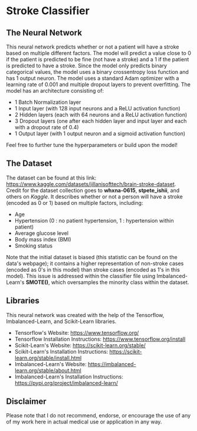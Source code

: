 # Stroke Classifier

## The Neural Network

This neural network predicts whether or not a patient will have a stroke based on multiple different factors. The model will predict a value close to 0 if the patient is predicted to be fine (not have a stroke) and a 1 if the patient is predicted to have a stroke. Since the model only predicts binary categorical values, the model uses a binary crossentropy loss function and has 1 output neuron. The model uses a standard Adam optimizer with a learning rate of 0.001 and multiple dropout layers to prevent overfitting. The model has an architecture consisting of:
- 1 Batch Normalization layer
- 1 Input layer (with 128 input neurons and a ReLU activation function)
- 2 Hidden layers (each with 64 neurons and a ReLU activation function)
- 3 Dropout layers (one after each hidden layer and input layer and each with a dropout rate of 0.4)
- 1 Output layer (with 1 output neuron and a sigmoid activation function)

Feel free to further tune the hyperparameters or build upon the model!

## The Dataset
The dataset can be found at this link: https://www.kaggle.com/datasets/jillanisofttech/brain-stroke-dataset. Credit for the dataset collection goes to **whxna-0615**, **stpete_ishii**, and others on *Kaggle*. It describes whether or not a person will have a stroke (encoded as 0 or 1) based on multiple factors, including:
- Age
- Hypertension (0 : no patient hypertension, 1 : hypertension within patient)
- Average glucose level 
- Body mass index (BMI)
- Smoking status

Note that the initial dataset is biased (this statistic can be found on the data's webpage); it contains a higher representation of non-stroke cases (encoded as 0's in this model) than stroke cases (encoded as 1's in this model). This issue is addressed within the classifier file using 
Imbalanced-Learn's **SMOTE()**, which oversamples the minority class within the dataset.

## Libraries
This neural network was created with the help of the Tensorflow, Imbalanced-Learn, and Scikit-Learn libraries.
- Tensorflow's Website: https://www.tensorflow.org/
- Tensorflow Installation Instructions: https://www.tensorflow.org/install
- Scikit-Learn's Website: https://scikit-learn.org/stable/
- Scikit-Learn's Installation Instructions: https://scikit-learn.org/stable/install.html
- Imbalanced-Learn's Website: https://imbalanced-learn.org/stable/about.html
- Imbalanced-Learn's Installation Instructions: https://pypi.org/project/imbalanced-learn/

## Disclaimer
Please note that I do not recommend, endorse, or encourage the use of any of my work here in actual medical use or application in any way. 
